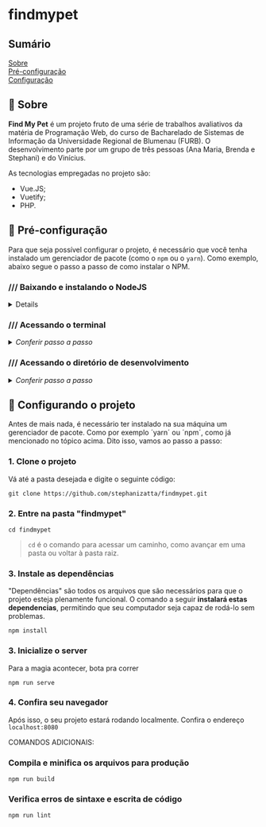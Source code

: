 # findmypet

## Sumário

 <a href="#sobre">Sobre</a><br>
 <a href="#pre">Pré-configuração</a><br>
 <a href="#config">Configuração</a> <br>

<a name="sobre"/>

## :hatching_chick: Sobre

**Find My Pet** é um projeto fruto de uma série de trabalhos avaliativos da matéria de Programação Web, do curso de Bacharelado de Sistemas de Informação da Universidade Regional de Blumenau (FURB). O desenvolvimento parte por um grupo de três pessoas (Ana Maria, Brenda e Stephani) e do Vinícius.

As tecnologias empregadas no projeto são:
- Vue.JS;
- Vuetify;
- PHP.
 
<a name="pre"/>

## :baby_chick: Pré-configuração

Para que seja possível configurar o projeto, é necessário que você tenha instalado um gerenciador de pacote (como o `npm` ou o `yarn`).
Como exemplo, abaixo segue o passo a passo de como instalar o NPM.


### /// Baixando e instalando o NodeJS

<details>
<summary> Conferir passo a passo </summary>
 
1. Pelo navegador, acesse o site https://nodejs.org/en/
2. Na página, clique no botão de instalação do LTS. Um arquivo será baixado;
3. Após baixado, execute o arquivo de instalação;
4. Faça a instalação normal/recomendada.
 
</details>
 
### /// Acessando o terminal

<details>
<summary> <i>Conferir passo a passo</i> </summary>
 
1. No Windows, abra o menu Iniciar;
2. Em seguida, pesquise pelo terminal de sua preferência. Para este exemplo, utilizaremos o **Windows PowerShell**. Procure por ele;
> Você também pode utilizar outro terminal, como o Windows Terminal, disponível na Microsoft Store gratuitamente.
3. Com o botão direito do mouse, clique sobre o programa;
4. Dentre as opções, escolha "**Executar como administrador**";
5. Caso seja exibido um alerta de segurança, clique em "**Sim**".

</details>
 
### /// Acessando o diretório de desenvolvimento

<details>
<summary> <i>Conferir passo a passo</i> </summary>
 
Agora você precisa acessar o local onde estará seu repositório. Para este exemplo, vamos assumir que o *PowerShell* iniciou o terminal em `C:/Users/Usuario` e queremos chegar até `C:/Code`.

#### Forma menos otimizada
1. Na janela que se abrir, digite `cd ..`
> Isso fará com que você regresse uma pasta, de `C:/Users/Usuario` para `C:/Users`
2. Em seguida, digite novamente `cd ..`
> Agora você regrediu para a pasta `C:`
3. Agora é necessário acessar a pasta `Code`. Portanto, digite `cd Code`

Pronto. A pasta foi acessada com sucesso.
> Precisa criar uma pasta e gostaria de fazê-lo pelo terminal? Digite o código `mkdir NomeDaPastaAqui` e, em seguida, `cd NomeDaPastaAqui` para acessá-la.

#### Forma rápida
1. Na janela que se abrir, digite o comando `cd ../../Code`

</details>
 
<a name="config"/>

## :chicken: Configurando o projeto
Antes de mais nada, é necessário ter instalado na sua máquina um gerenciador de pacote. Como por exemplo ´yarn´ ou ´npm´, como já mencionado no tópico acima.
Dito isso, vamos ao passo a passo:

### 1. Clone o projeto
Vá até a pasta desejada e digite o seguinte código:
```
git clone https://github.com/stephanizatta/findmypet.git
```

### 2. Entre na pasta "findmypet"
```
cd findmypet
```
> `cd` é o comando para acessar um caminho, como avançar em uma pasta ou voltar à pasta raiz.

### 3. Instale as dependências
"Dependências" são todos os arquivos que são necessários para que o projeto esteja plenamente funcional.
O comando a seguir **instalará estas dependencias**, permitindo que seu computador seja capaz de rodá-lo sem problemas.
```
npm install
```

### 3. Inicialize o server
Para a magia acontecer, bota pra correr
```
npm run serve
```

### 4. Confira seu navegador
Após isso, o seu projeto estará rodando localmente. Confira o endereço `localhost:8080`

COMANDOS ADICIONAIS:

### Compila e minifica os arquivos para produção
```
npm run build
```

### Verifica erros de sintaxe e escrita de código
```
npm run lint
```
